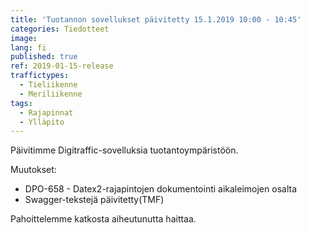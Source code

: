 ```yaml
---
title: 'Tuotannon sovellukset päivitetty 15.1.2019 10:00 - 10:45'
categories: Tiedotteet
image:
lang: fi
published: true
ref: 2019-01-15-release
traffictypes:
  - Tieliikenne
  - Meriliikenne
tags:
  - Rajapinnat
  - Ylläpito
---
```


Päivitimme Digitraffic-sovelluksia tuotantoympäristöön.

Muutokset:

- DPO-658 - Datex2-rajapintojen dokumentointi aikaleimojen osalta
- Swagger-tekstejä päivitetty(TMF)

Pahoittelemme katkosta aiheutunutta haittaa.
